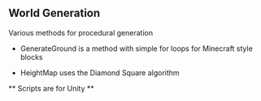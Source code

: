 ## World Generation ##

Various methods for procedural generation

* GenerateGround is a method with simple for loops for Minecraft style blocks

* HeightMap uses the Diamond Square algorithm



** Scripts are for Unity  **